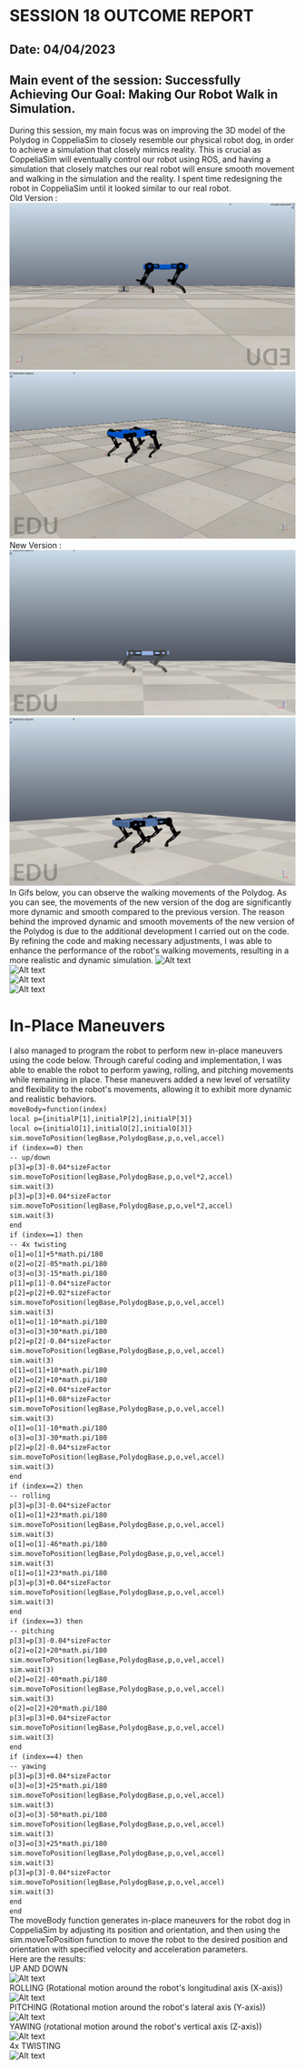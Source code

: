 # SESSION 18 OUTCOME REPORT
## Date: 04/04/2023
## Main event of the session: Successfully Achieving Our Goal: Making Our Robot Walk in Simulation.    
During this session, my main focus was on improving the 3D model of the Polydog in CoppeliaSim to closely resemble our physical robot dog, in order to achieve a simulation that closely mimics reality. This is crucial as CoppeliaSim will eventually control our robot using ROS, and having a simulation that closely matches our real robot will ensure smooth movement and walking in the simulation and the reality. I spent time redesigning the robot in CoppeliaSim until it looked similar to our real robot.  
Old Version :  
![Alt text](S18/Capture%20d%E2%80%99%C3%A9cran%202023-04-19%20034605.png)  
![Alt text](S18/Capture%20d%E2%80%99%C3%A9cran%202023-04-19%20034731.png)  
New Version :  
![Alt text](S18/Capture%20d%E2%80%99%C3%A9cran%202023-04-19%20025309.png)  
![Alt text](S18/Capture%20d%E2%80%99%C3%A9cran%202023-04-19%20025356.png)  
In Gifs below, you can observe the walking movements of the Polydog. As you can see, the movements of the new version of the dog are significantly more dynamic and smooth compared to the previous version. The reason behind the improved dynamic and smooth movements of the new version of the Polydog is due to the additional development I carried out on the code. By refining the code and making necessary adjustments, I was able to enhance the performance of the robot's walking movements, resulting in a more realistic and dynamic simulation.
![Alt text](S18/Walking%20forward%20V2.gif)    
![Alt text](S18/Walking%20Backwards%20V2.gif)  
![Alt text](S18/Walking%20sideways%20V2.gif)  
![Alt text](S18/Turning%20V2.gif)  
# In-Place Maneuvers  
I also managed to program the robot to perform new in-place maneuvers using the code below. Through careful coding and implementation, I was able to enable the robot to perform yawing, rolling, and pitching movements while remaining in place. These maneuvers added a new level of versatility and flexibility to the robot's movements, allowing it to exhibit more dynamic and realistic behaviors.  
`moveBody=function(index)`  
    `local p={initialP[1],initialP[2],initialP[3]}`  
    `local o={initialO[1],initialO[2],initialO[3]}`  
    `sim.moveToPosition(legBase,PolydogBase,p,o,vel,accel)`  
    `if (index==0) then`  
        `-- up/down`  
        `p[3]=p[3]-0.04*sizeFactor`  
        `sim.moveToPosition(legBase,PolydogBase,p,o,vel*2,accel)`  
        `sim.wait(3)`  
        `p[3]=p[3]+0.04*sizeFactor`  
        `sim.moveToPosition(legBase,PolydogBase,p,o,vel*2,accel)`  
        `sim.wait(3)`  
    `end`  
    `if (index==1) then`  
        `-- 4x twisting`  
        `o[1]=o[1]+5*math.pi/180`  
        `o[2]=o[2]-05*math.pi/180`  
        `o[3]=o[3]-15*math.pi/180`  
        `p[1]=p[1]-0.04*sizeFactor`  
        `p[2]=p[2]+0.02*sizeFactor`  
        `sim.moveToPosition(legBase,PolydogBase,p,o,vel,accel)`  
        `sim.wait(3)`  
        `o[1]=o[1]-10*math.pi/180`  
        `o[3]=o[3]+30*math.pi/180`  
        `p[2]=p[2]-0.04*sizeFactor`  
        `sim.moveToPosition(legBase,PolydogBase,p,o,vel,accel)`  
        `sim.wait(3)`  
        `o[1]=o[1]+10*math.pi/180`  
        `o[2]=o[2]+10*math.pi/180`  
        `p[2]=p[2]+0.04*sizeFactor`  
        `p[1]=p[1]+0.08*sizeFactor`  
        `sim.moveToPosition(legBase,PolydogBase,p,o,vel,accel)`  
        `sim.wait(3)`  
        `o[1]=o[1]-10*math.pi/180`  
        `o[3]=o[3]-30*math.pi/180`  
        `p[2]=p[2]-0.04*sizeFactor`  
        `sim.moveToPosition(legBase,PolydogBase,p,o,vel,accel)`  
        `sim.wait(3)`  
    `end`  
    `if (index==2) then`  
        `-- rolling`  
        `p[3]=p[3]-0.04*sizeFactor`  
        `o[1]=o[1]+23*math.pi/180`  
        `sim.moveToPosition(legBase,PolydogBase,p,o,vel,accel)`  
        `sim.wait(3)`  
        `o[1]=o[1]-46*math.pi/180`  
        `sim.moveToPosition(legBase,PolydogBase,p,o,vel,accel)`  
        `sim.wait(3)`  
        `o[1]=o[1]+23*math.pi/180`  
        `p[3]=p[3]+0.04*sizeFactor`  
        `sim.moveToPosition(legBase,PolydogBase,p,o,vel,accel)`  
        `sim.wait(3)`  
    `end`  
    `if (index==3) then`  
        `-- pitching`  
        `p[3]=p[3]-0.04*sizeFactor`  
        `o[2]=o[2]+20*math.pi/180`  
        `sim.moveToPosition(legBase,PolydogBase,p,o,vel,accel)`  
        `sim.wait(3)`  
        `o[2]=o[2]-40*math.pi/180`  
        `sim.moveToPosition(legBase,PolydogBase,p,o,vel,accel)`  
        `sim.wait(3)`  
        `o[2]=o[2]+20*math.pi/180`  
        `p[3]=p[3]+0.04*sizeFactor`  
        `sim.moveToPosition(legBase,PolydogBase,p,o,vel,accel)`  
        `sim.wait(3)`  
    `end`  
    `if (index==4) then`  
        `-- yawing`  
        `p[3]=p[3]+0.04*sizeFactor`  
        `o[3]=o[3]+25*math.pi/180`  
        `sim.moveToPosition(legBase,PolydogBase,p,o,vel,accel)`   
        `sim.wait(3)`  
        `o[3]=o[3]-50*math.pi/180`  
        `sim.moveToPosition(legBase,PolydogBase,p,o,vel,accel)`  
        `sim.wait(3)`  
        `o[3]=o[3]+25*math.pi/180`  
        `sim.moveToPosition(legBase,PolydogBase,p,o,vel,accel)`  
        `sim.wait(3)`  
        `p[3]=p[3]-0.04*sizeFactor`  
        `sim.moveToPosition(legBase,PolydogBase,p,o,vel,accel)`  
        `sim.wait(3)`  
    `end`  
`end`   
The moveBody function generates in-place maneuvers for the robot dog in CoppeliaSim by adjusting its position and orientation, and then using the sim.moveToPosition function to move the robot to the desired position and orientation with specified velocity and acceleration parameters.     
Here are the results:  
UP AND DOWN  
![Alt text](S18/Up%20and%20Down.gif)  
ROLLING (Rotational motion around the robot's longitudinal axis (X-axis))  
![Alt text](S18/Rolling.gif)  
PITCHING (Rotational motion around the robot's lateral axis (Y-axis))   
![Alt text](S18/Pitching.gif)  
YAWING  (rotational motion around the robot's vertical axis (Z-axis))
![Alt text](S18/Yawing.gif)  
4x TWISTING  
![Alt text](S18/Twisting.gif)